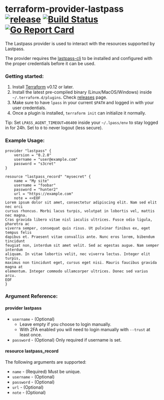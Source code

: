 # terraform-provider-lastpass [![release](https://img.shields.io/github/release/nrkno/terraform-provider-lastpass.svg?style=flat-square)](https://github.com/nrkno/terraform-provider-lastpass/releases/latest) [![Build Status](https://travis-ci.com/nrkno/terraform-provider-lastpass.svg?branch=master)](https://travis-ci.com/nrkno/terraform-provider-lastpass) [![Go Report Card](https://goreportcard.com/badge/github.com/nrkno/terraform-provider-lastpass)](https://goreportcard.com/report/github.com/nrkno/terraform-provider-lastpass)

The Lastpass provider is used to interact with the resources supported by Lastpass. 

The provider requires the [lastpass-cli](https://github.com/lastpass/lastpass-cli) to be installed and configured with the proper credentials before it can be used. 


### Getting started:

1. Install [Terraform](https://www.terraform.io/downloads.html) v0.12 or later.
1. Install the latest pre-compiled binary (Linux/MacOS/Windows) inside `~/.terraform.d/plugins`. Check [releases](https://github.com/nrkno/terraform-provider-lastpass/releases) page.
2. Make sure to have `lpass` in your current `$PATH` and logged in with your user credentials. 
3. Once a plugin is installed, `terraform init` can initialize it normally.

Tip: Set `LPASS_AGENT_TIMEOUT=86400` inside your `~/.lpass/env` to stay logged in for 24h. Set to `0` to never logout (less secure).


### Example Usage:

```hcl
provider "lastpass" {
    version = "0.2.0"
    username = "user@example.com"
    password = "s3cret"
} 

resource "lastpass_record" "mysecret" {
    name = "My site"
    username = "foobar"
    password = "hunter2"
    url = "https://example.com"
    note = <<EOF
Lorem ipsum dolor sit amet, consectetur adipiscing elit. Nam sed elit nec orci
cursus rhoncus. Morbi lacus turpis, volutpat in lobortis vel, mattis nec magna.
Cras gravida libero vitae nisl iaculis ultrices. Fusce odio ligula, pharetra ac
viverra semper, consequat quis risus. Ut pulvinar finibus ex, eget tempus felis
dapibus et. Praesent vitae convallis ante. Nunc eros lorem, bibendum tincidunt
feugiat non, interdum sit amet velit. Sed ac egestas augue. Nam semper interdum
aliquam. In vitae lobortis velit, nec viverra lectus. Integer elit turpis,
maximus non tincidunt eget, cursus eget nisi. Mauris faucibus gravida magna at
elementum. Integer commodo ullamcorper ultrices. Donec sed varius arcu. 
EOF
}
```

### Argument Reference:

#### provider lastpass

* `username` - (Optional) 
  * Leave empty if you choose to login manually.
  * With 2FA enabled you will need to login manually with `--trust` at least once.
* `password` - (Optional) Only required if username is set.


#### resource lastpass_record

The following arguments are supported:

* `name` - (Required) Must be unique.
* `username` - (Optional) 
* `password` - (Optional) 
* `url` - (Optional) 
* `note` - (Optional)